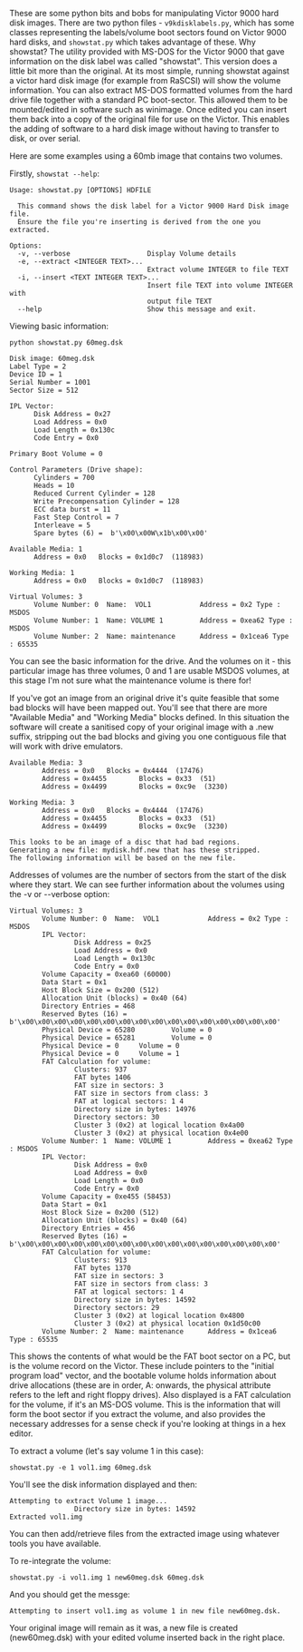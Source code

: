 These are some python bits and bobs for manipulating Victor 9000 hard disk images.
There are two python files - ``v9kdisklabels.py``, which has some classes representing the labels/volume boot sectors found on Victor 9000 hard disks, and ``showstat.py`` which takes advantage of these.
Why showstat? The utility provided with MS-DOS for the Victor 9000 that gave information on the disk label was called "showstat". This version does a little bit more than the original.
At its most simple, running showstat against a victor hard disk image (for example from RaSCSI) will show the volume information. You can also extract MS-DOS formatted volumes from the hard drive file together with a standard PC boot-sector. This allowed them to be mounted/edited in software such as winimage. Once edited you can insert them back into a copy of the original file for use on the Victor.
This enables the adding of software to a hard disk image without having to transfer to disk, or over serial.


Here are some examples using a 60mb image that contains two volumes.

Firstly, ``showstat --help``:

```
Usage: showstat.py [OPTIONS] HDFILE

  This command shows the disk label for a Victor 9000 Hard Disk image file.
  Ensure the file you're inserting is derived from the one you extracted.

Options:
  -v, --verbose                   Display Volume details
  -e, --extract <INTEGER TEXT>...
                                  Extract volume INTEGER to file TEXT
  -i, --insert <TEXT INTEGER TEXT>...
                                  Insert file TEXT into volume INTEGER with
                                  output file TEXT
  --help                          Show this message and exit.
```
Viewing basic information:
  ```
python showstat.py 60meg.dsk

Disk image: 60meg.dsk
Label Type = 2
Device ID = 1
Serial Number = 1001
Sector Size = 512

IPL Vector:
        Disk Address = 0x27
        Load Address = 0x0
        Load Length = 0x130c
        Code Entry = 0x0

Primary Boot Volume = 0

Control Parameters (Drive shape):
        Cylinders = 700
        Heads = 10
        Reduced Current Cylinder = 128
        Write Precompensation Cylinder = 128
        ECC data burst = 11
        Fast Step Control = 7
        Interleave = 5
        Spare bytes (6) =  b'\x00\x00W\x1b\x00\x00'

Available Media: 1
        Address = 0x0   Blocks = 0x1d0c7  (118983)

Working Media: 1
        Address = 0x0   Blocks = 0x1d0c7  (118983)

Virtual Volumes: 3
        Volume Number: 0  Name:  VOL1            Address = 0x2 Type : MSDOS
        Volume Number: 1  Name: VOLUME 1         Address = 0xea62 Type : MSDOS
        Volume Number: 2  Name: maintenance      Address = 0x1cea6 Type : 65535
```

You can see the basic information for the drive. And the volumes on it - this particular image has three volumes, 0 and 1 are usable MSDOS volumes, at this stage I'm not sure what the maintenance volume is there for!

If you've got an image from an original drive it's quite feasible that some bad blocks will have been mapped out. You'll see that there are more "Available Media" and "Working Media" blocks defined.  In this situation the software will create a sanitised copy of your original image with a .new suffix, stripping out the bad blocks and giving you one contiguous file that will work with drive emulators.

```
Available Media: 3
        Address = 0x0   Blocks = 0x4444  (17476)
        Address = 0x4455        Blocks = 0x33  (51)
        Address = 0x4499        Blocks = 0xc9e  (3230)

Working Media: 3
        Address = 0x0   Blocks = 0x4444  (17476)
        Address = 0x4455        Blocks = 0x33  (51)
        Address = 0x4499        Blocks = 0xc9e  (3230)

This looks to be an image of a disc that had bad regions.
Generating a new file: mydisk.hdf.new that has these stripped.
The following information will be based on the new file.
```

Addresses of volumes are the number of sectors from the start of the disk where they start. We can see further information about the volumes using the -v or --verbose option:

```
Virtual Volumes: 3
        Volume Number: 0  Name:  VOL1            Address = 0x2 Type : MSDOS
        IPL Vector:
                Disk Address = 0x25
                Load Address = 0x0
                Load Length = 0x130c
                Code Entry = 0x0
        Volume Capacity = 0xea60 (60000)
        Data Start = 0x1
        Host Block Size = 0x200 (512)
        Allocation Unit (blocks) = 0x40 (64)
        Directory Entries = 468
        Reserved Bytes (16) = b'\x00\x00\x00\x00\x00\x00\x00\x00\x00\x00\x00\x00\x00\x00\x00\x00'
        Physical Device = 65280         Volume = 0
        Physical Device = 65281         Volume = 0
        Physical Device = 0     Volume = 0
        Physical Device = 0     Volume = 1
        FAT Calculation for volume:
                Clusters: 937
                FAT bytes 1406
                FAT size in sectors: 3
                FAT size in sectors from class: 3
                FAT at logical sectors: 1 4
                Directory size in bytes: 14976
                Directory sectors: 30
                Cluster 3 (0x2) at logical location 0x4a00
                Cluster 3 (0x2) at physical location 0x4e00
        Volume Number: 1  Name: VOLUME 1         Address = 0xea62 Type : MSDOS
        IPL Vector:
                Disk Address = 0x0
                Load Address = 0x0
                Load Length = 0x0
                Code Entry = 0x0
        Volume Capacity = 0xe455 (58453)
        Data Start = 0x1
        Host Block Size = 0x200 (512)
        Allocation Unit (blocks) = 0x40 (64)
        Directory Entries = 456
        Reserved Bytes (16) = b'\x00\x00\x00\x00\x00\x00\x00\x00\x00\x00\x00\x00\x00\x00\x00\x00'
        FAT Calculation for volume:
                Clusters: 913
                FAT bytes 1370
                FAT size in sectors: 3
                FAT size in sectors from class: 3
                FAT at logical sectors: 1 4
                Directory size in bytes: 14592
                Directory sectors: 29
                Cluster 3 (0x2) at logical location 0x4800
                Cluster 3 (0x2) at physical location 0x1d50c00
        Volume Number: 2  Name: maintenance      Address = 0x1cea6 Type : 65535
```

This shows the contents of what would be the FAT boot sector on a PC, but is the volume record on the Victor. These include pointers to the "initial program load" vector, and the bootable volume holds information about drive allocations (these are in order, A: onwards, the physical attribute refers to the left and right floppy drives). Also displayed is a FAT calculation for the volume, if it's an MS-DOS volume. This is the information that will form the boot sector if you extract the volume, and also provides the necessary addresses for a sense check if you're looking at things in a hex editor.

To extract a volume (let's say volume 1 in this case):
```
showstat.py -e 1 vol1.img 60meg.dsk
```
You'll see the disk information displayed and then:
```
Attempting to extract Volume 1 image...
                Directory size in bytes: 14592
Extracted vol1.img
```

You can then add/retrieve files from the extracted image using whatever tools you have available.

To re-integrate the volume:
```
showstat.py -i vol1.img 1 new60meg.dsk 60meg.dsk
```
And you should get the messge:
```
Attempting to insert vol1.img as volume 1 in new file new60meg.dsk.
```

Your original image will remain as it was, a new file is created (new60meg.dsk) with your edited volume inserted back in the right place.
